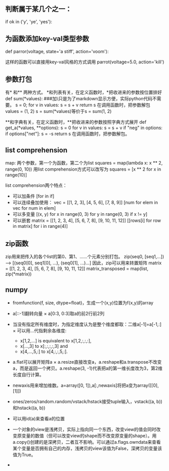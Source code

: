 ## 判断属于某几个之一：
if ok in ('y', 'ye', 'yes'):

## 为函数添加key-val类型参数
def parror(voltage, state='a stiff', action='voom'):

这样的函数可以直接用key-val风格的方式调用
parrot(voltage=5.0, action='kill')

## 参数打包
有* 和** 两种方式。
*和列表有关，在定义函数时，*把收进来的参数按位置排好
def sum(\*values): ###加\只是为了markdown显示方便，实际python代码不需要。
  s = 0;
  for v in values:
    s = s + v
  return s
在调用函数时，把参数解包
values = (1, 2)
s = sum(\*values)等价于s = sum(1, 2)

**和字典有关，在定义函数时，**把收进来的参数按照字典方式展开
def get_a(\*values, \*\*options):
  s = 0
  for v in values:
    s = s + v
  if "neg" in options:
    if options["net"]:
      s = -s
  return s
在调用函数时，把参数解包。

## list comprehension
map: 两个参数，第一个为函数，第二个为list
squares = map(lambda x: x ** 2, range(0, 10))
用list comprehension方式可以改写为
squares = [x ** 2 for x in range(10)]

list comprehension两个特点：
* 可以加条件
    [for in if]
* 可以连续叠加使用：
    vec = [[1, 2, 3], [4, 5, 6], [7, 8, 9]]
    [num for elem in vec for num in elem]
* 可以多变量
    [(x, y) for x in range(0, 3) for y in range(0, 3) if x != y] 
* 可以嵌套
    matrix = [[1, 2, 3, 4], [5, 6, 7, 8], [9, 10, 11, 12]]
    [[rows[i] for row in matrix] for i in range(4)]


## zip函数
zip用来把传入的各个list的第0、第1、……个元素分别打包。
zip(seq0, [seq1,...]) --> [(seq0[0], seq1[0], ...), (seq0[1], ...)...]
因此，zip可以用来转置矩阵
matrix = [[1, 2, 3, 4], [5, 6, 7, 8], [9, 10, 11, 12]]
matrix_transposed = map(list, zip(\*matrix))


## numpy
* fromfunction(f, size, dtype=float)，生成一个(x,y)位置为f(x,y)的array
* a[::-1]翻转向量
× a[0:3, 0:3]取a的前2行前2列
* 当没有指定所有维度时，为指定维度认为是整个维度都取：二维a[-1]=a[-1,:]
× 可以用...代指剩余各维度:
  * x[1,2,...] is equivalent to x[1,2,:,:,:],
  * x[...,3] to x[:,:,:,:,3] and
  * x[4,...,5,:] to x[4,:,:,5,:].
* a.flat可以展开矩阵a
× a.resize直接改变a，a.reshape和a.transpose不改变a，而是返回一个拷贝。a.reshape(3, -1)代表把a的第一维长度改为3，第2维长度自行计算。
* newaxis用来增加维数。a=array([0, 1]),a[:,newaxis]将把a变为array([[0], [1]])
* ones/zeros/random.random/vstack/hstack接受tuple输入，vstack((a, b))和hstack((a, b))
* 可以用id(a)来查看a的位置
* 一个对象的view是浅拷贝，实际上指向同一个东西，改变view的值会同时改变原变量的数值（但可以改变view的shape而不改变原变量的shape）。用a.copy()创建的是深拷贝，二者互不影响。可以通过a.flags.owndata来查看某个变量是否拥有自己的内存，浅拷贝的view该值为False，深拷贝的变量该值为True。

* 
